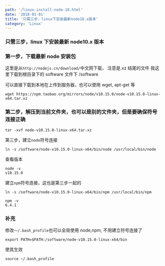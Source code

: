 ```yaml
---
path: '/linux-install-node-10.html'
date: '2018-01-01'
title: '只需三步，linux下安装最新node10.x版本'
category: 'Linux'
---
```


### 只需三步，linux 下安装最新 node10.x 版本

### 第一步，下载最新 node 安装包

这里是从`http://nodejs.cn/download/`中文网下载， 注意是.xz 结尾的文件
我这里下载到根目录下的 software 文件下
/software

可以直接下载到本地在上传到服务器，也可以使用 wget, apt-get 等

```
wget https://npm.taobao.org/mirrors/node/v10.15.0/node-v10.15.0-linux-x64.tar.xz
```

### 第二步，解压到当前文件夹，也可以是别的文件夹，但是要确保符号连接正确

```
tar -xvf node-v10.15.0-linux-x64.tar.xz
```

第三步，建立`node`符号连接

```
ln -s /software/node-v10.15.0-linux-x64/bin/node /usr/local/bin/node
```

查看版本

```
node -v
v10.15.0
```

建立`npm`符号连接，这也是第三步一起的

```
ln -s /software/node-v10.15.0-linux-x64/bin/npm /usr/local/bin/npm
```

```
npm -v
6.4.1

```

### 补充

修改`～/.bash_profile`也可以全局使用 node,npm, 不用建立符号连接了

```
export PATH=$PATH:/software/node-v10.15.0-linux-x64/bin
```

使其生效

```
source ~/.bash_profile
```

